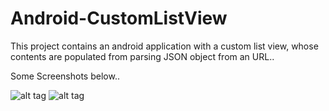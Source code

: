 # Android-CustomListView
This project contains an android application with a custom list view, whose contents are populated from parsing JSON object from an URL..



Some Screenshots below..

![alt tag](https://postimg.org/image/kas8mkvfr/][img]https://s31.postimg.org/kas8mkvfr/SS1.png)
![alt tag](https://postimg.org/image/9cgz4e6uf/][img]https://s31.postimg.org/9cgz4e6uf/SS2.png)
